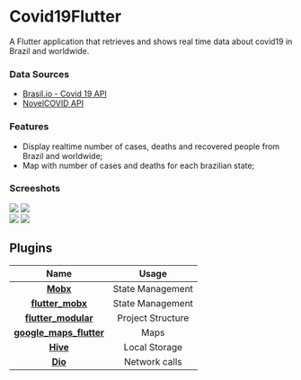 # Covid19Flutter

A Flutter application that retrieves and shows real time data about covid19 in Brazil and worldwide.

### Data Sources
- [Brasil.io - Covid 19 API](https://brasil.io/dataset/covid19/caso) 
- [NovelCOVID API](https://github.com/novelcovid/api)

### Features

- Display realtime number of cases, deaths and recovered people from Brazil and worldwide;
- Map with number of cases and deaths for each brazilian state;

### Screeshots

<p>

<img src="https://user-images.githubusercontent.com/14063319/79073553-b2e16300-7cbd-11ea-8c7c-5766f35a64fb.png">

<img src="https://user-images.githubusercontent.com/14063319/79073554-b2e16300-7cbd-11ea-8063-11d8b6cfc2aa.png">
<br>
<img src="https://user-images.githubusercontent.com/14063319/79073551-b248cc80-7cbd-11ea-9e71-326b0543b98c.png">

<img src="https://user-images.githubusercontent.com/14063319/79073549-b1179f80-7cbd-11ea-9bd8-466e49e7ef4b.png">

</p>

## Plugins
| Name | Usage |
|:------:|:-------:|
|[**Mobx**](https://pub.dev/packages/mobx#-readme-tab-)| State Management|
|[**flutter_mobx**](https://pub.dev/packages/flutter_mobx)| State Management|
|[**flutter_modular**](https://pub.dev/packages/flutter_mobx)| Project Structure |
|[**google_maps_flutter**](https://pub.dev/packages/google_maps_flutter)| Maps |
|[**Hive**](https://pub.dev/packages/hive)| Local Storage |
|[**Dio**](https://pub.dev/packages/dio)| Network calls|
